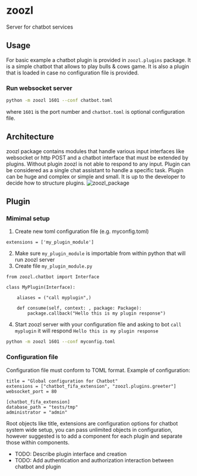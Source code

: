 # zoozl

Server for chatbot services

## Usage

For basic example a chatbot plugin is provided in `zoozl.plugins` package. It is a simple chatbot that allows to play bulls & cows game. It is also a plugin that is loaded in case no configuration file is provided.

### Run websocket server

```bash
python -m zoozl 1601 --conf chatbot.toml
```
where `1601` is the port number and `chatbot.toml` is optional configuration file.

## Architecture

zoozl package contains modules that handle various input interfaces like websocket or http POST and a chatbot interface that must be extended by plugins. Without plugin zoozl is not able to respond to any input. Plugin can be considered as a single chat assistant to handle a specific task. Plugin can be huge and complex or simple and small. It is up to the developer to decide how to structure plugins.
![zoozl_package](docs/images/zoozl_package.svg)


## Plugin

### Mimimal setup

1. Create new toml configuration file (e.g. myconfig.toml)
```
extensions = ['my_plugin_module']
```
2. Make sure `my_plugin_module` is importable from within python that will run zoozl server
3. Create file `my_plugin_module.py`
```
from zoozl.chatbot import Interface

class MyPlugin(Interface):

    aliases = ("call myplugin",)

    def consume(self, context: , package: Package):
        package.callback("Hello this is my plugin response")
```
4. Start zoozl server with your configuration file and asking to bot `call myplugin` it will respond `Hello this is my plugin response`
```bash
python -m zoozl 1601 --conf myconfig.toml
```

### Configuration file

Configuration file must conform to TOML format. Example of configuration:
```
title = "Global configuration for Chatbot"
extensions = ["chatbot_fifa_extension", "zoozl.plugins.greeter"]
websocket_port = 80

[chatbot_fifa_extension]
database_path = "tests/tmp"
administrator = "admin"
```

Root objects like title, extensions are configuration options for chatbot system wide setup, you can pass unlimited objects in configuration, however suggested is to add a component for each plugin and separate those within components.


* TODO: Describe plugin interface and creation
* TODO: Add authentication and authorization interaction between chatbot and plugin
